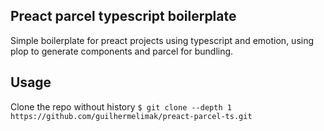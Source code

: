 ## Preact parcel typescript boilerplate

Simple boilerplate for preact projects using typescript and emotion, using plop to generate components and parcel for bundling.

## Usage

Clone the repo without history
`$ git clone --depth 1 https://github.com/guilhermelimak/preact-parcel-ts.git`
